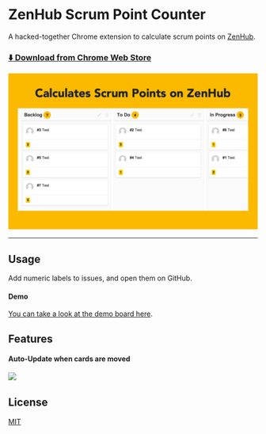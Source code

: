 # ZenHub Scrum Point Counter

A hacked-together Chrome extension to calculate scrum points on [ZenHub](https://www.zenhub.io/).

### [:arrow_down: Download from Chrome Web Store](https://chrome.google.com/webstore/detail/zenhub-scrum-point-counte/oapdhhkmnfhbiciagepjminahingaiik)

![](app/images/screenshot.png)

---

## Usage

Add numeric labels to issues, and open them on GitHub.

#### Demo

[You can take a look at the demo board here](https://github.com/chibicode/zenhub-scrum-demo#boards).

## Features

#### Auto-Update when cards are moved

![](http://f.cl.ly/items/063u1J2H1b1s1D3P3M2e/Screen%20Recording%202014-11-05%20at%2006.52%20PM.gif)

## License

[MIT](http://chibicode.mit-license.org/)
